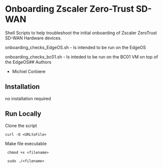 # Onboarding Zscaler Zero-Trust SD-WAN

Shell Scripts to help troubleshoot the initial onboarding of Zscaler ZeroTrust SD-WAN Hardware devices.

onboarding_checks_EdgeOS.sh - Is intended to be run on the EdgeOS

onboarding_checks_bc01.sh - Is inteded to be run on the BC01 VM on top of the EdgeOS## Authors

- Michiel Corbiere
## Installation 

no installation required
## Run Locally

Clone the script

```
curl -O <URLtoFile>
```
Make file executable
```
 chmod +x <filename>
```

```
 sudo ./<filename>
```